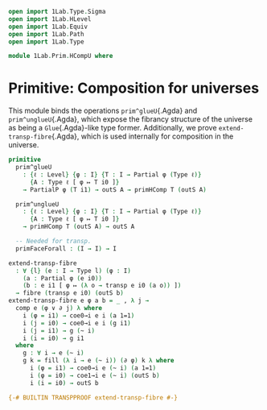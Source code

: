 ```agda
open import 1Lab.Type.Sigma
open import 1Lab.HLevel
open import 1Lab.Equiv
open import 1Lab.Path
open import 1Lab.Type

module 1Lab.Prim.HCompU where
```

# Primitive: Composition for universes

This module binds the operations `prim^glueU`{.Agda} and
`prim^unglueU`{.Agda}, which expose the fibrancy structure of the
universe as being a `Glue`{.Agda}-like type former. Additionally, we
prove `extend-transp-fibre`{.Agda}, which is used internally for
composition in the universe.

```agda
primitive
  prim^glueU
    : {ℓ : Level} {φ : I} {T : I → Partial φ (Type ℓ)}
      {A : Type ℓ [ φ ↦ T i0 ]}
    → PartialP φ (T i1) → outS A → primHComp T (outS A)

  prim^unglueU
    : {ℓ : Level} {φ : I} {T : I → Partial φ (Type ℓ)}
      {A : Type ℓ [ φ ↦ T i0 ]}
    → primHComp T (outS A) → outS A

  -- Needed for transp.
  primFaceForall : (I → I) → I

extend-transp-fibre
  : ∀ {l} (e : I → Type l) (φ : I)
    (a : Partial φ (e i0))
    (b : e i1 [ φ ↦ (λ o → transp e i0 (a o)) ])
  → fibre (transp e i0) (outS b)
extend-transp-fibre e φ a b = _ , λ j →
  comp e (φ ∨ ∂ j) λ where
    i (φ = i1) → coe0→i e i (a 1=1)
    i (j = i0) → coe0→i e i (g i1)
    i (j = i1) → g (~ i)
    i (i = i0) → g i1
  where
    g : ∀ i → e (~ i)
    g k = fill (λ i → e (~ i)) (∂ φ) k λ where
      i (φ = i1) → coe0→i e (~ i) (a 1=1)
      i (φ = i0) → coe1→i e (~ i) (outS b)
      i (i = i0) → outS b

{-# BUILTIN TRANSPPROOF extend-transp-fibre #-}
```
